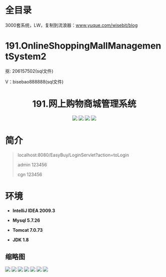 # 全目录

3000套系统，LW，复制到流浪器：www.yuque.com/wisebit/blog
# 191.OnlineShoppingMallManagementSystem2

<p>抠: 206157502(sql文件)</p>
<p>V：bisebao888888(sql文件)</p>

<p><h1 align="center">191.网上购物商城管理系统</h1></p>


<p align="center">
	<img src="https://img.shields.io/badge/jdk-1.8-orange.svg"/>
    <img src="https://img.shields.io/badge/servlet-5.x-lightgrey.svg"/>
    <img src="https://img.shields.io/badge/jsp-3.x-blue.svg"/>
    <img src="https://img.shields.io/badge/jdbc-5.x-yellow.svg"/>
</p>

# 简介
>
> 
> 
> localhost:8080/EasyBuy/LoginServlet?action=toLogin
> 
> admin 123456 
> 
> cgn  123456
> 


# 环境

- <b>IntelliJ IDEA 2009.3</b>

- <b>Mysql 5.7.26</b>

- <b>Tomcat 7.0.73</b>

- <b>JDK 1.8</b>




## 缩略图

![](https://bitwise.oss-cn-heyuan.aliyuncs.com/2024/9/10/d5a66d80-99b7-4804-b90b-dadbca2aa2d9.png)
![](https://bitwise.oss-cn-heyuan.aliyuncs.com/2024/9/10/69f73bb7-086d-4f8f-9bf9-771a9a1c2b71.png)
![](https://bitwise.oss-cn-heyuan.aliyuncs.com/2024/9/10/14e78c8d-ae50-4020-a87e-76fa2729cd52.png)
![](https://bitwise.oss-cn-heyuan.aliyuncs.com/2024/9/10/f943a52f-b91e-437d-86a5-a41436405fa5.png)
![](https://bitwise.oss-cn-heyuan.aliyuncs.com/2024/9/10/21e599e2-ac8a-4724-9667-b2af4eff9317.png)
![](https://bitwise.oss-cn-heyuan.aliyuncs.com/2024/9/10/3eaa88fe-fc84-49ce-9d76-524fa2c70198.png)
![](https://bitwise.oss-cn-heyuan.aliyuncs.com/2024/9/10/88c6955d-0af6-4ae9-823c-5f97c7a10d43.png)


